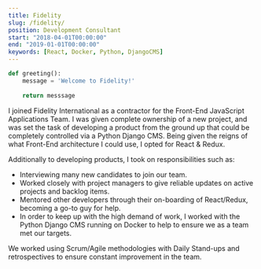 ```yaml
---
title: Fidelity
slug: /fidelity/
position: Development Consultant
start: "2018-04-01T00:00:00"
end: "2019-01-01T00:00:00"
keywords: [React, Docker, Python, DjangoCMS]
---
```

```python
def greeting():
    message = 'Welcome to Fidelity!'
    
    return messsage
```

I joined Fidelity International as a contractor for the Front-End JavaScript Applications Team. I was given complete ownership of a new project, and was set the task of developing a product from the ground up that could be completely controlled via a Python Django CMS. Being given the reigns of what Front-End architecture I could use, I opted for React & Redux.

Additionally to developing products, I took on responsibilities such as:

* Interviewing many new candidates to join our team.
* Worked closely with project managers to give reliable updates on active projects and backlog items.
* Mentored other developers through their on-boarding of React/Redux, becoming a go-to guy for help.
* In order to keep up with the high demand of work, I worked with the Python Django CMS running on Docker to help to ensure we as a team met our targets.

We worked using Scrum/Agile methodologies with Daily Stand-ups and retrospectives to ensure constant improvement in the team.
